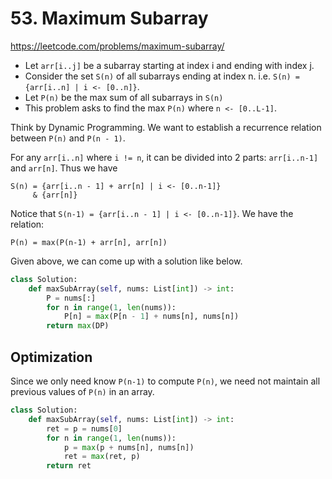 # 53. Maximum Subarray
https://leetcode.com/problems/maximum-subarray/

- Let `arr[i..j]` be a subarray starting at index i and ending with index j.
- Consider the set `S(n)` of all subarrays ending at index n. i.e. `S(n) = {arr[i..n] | i <- [0..n]}`.
- Let `P(n)` be the max sum of all subarrays in `S(n)`
- This problem asks to find the max `P(n)` where `n <- [0..L-1]`.

Think by Dynamic Programming.
We want to establish a recurrence relation between `P(n)` and `P(n - 1)`.

For any `arr[i..n]` where `i != n`, it can be divided into 2 parts: `arr[i..n-1]` and `arr[n]`. Thus we have

```
S(n) = {arr[i..n - 1] + arr[n] | i <- [0..n-1]}
     & {arr[n]}
```

Notice that `S(n-1) = {arr[i..n - 1] | i <- [0..n-1]}`.
We have the relation:

```
P(n) = max(P(n-1) + arr[n], arr[n])
```

Given above, we can come up with a solution like below.

```py
class Solution:
    def maxSubArray(self, nums: List[int]) -> int:
        P = nums[:]
        for n in range(1, len(nums)):
            P[n] = max(P[n - 1] + nums[n], nums[n])
        return max(DP)
```

## Optimization

Since we only need know `P(n-1)` to compute `P(n)`, we need not maintain all previous values of `P(n)` in an array.

```py
class Solution:
    def maxSubArray(self, nums: List[int]) -> int:
        ret = p = nums[0]
        for n in range(1, len(nums)):
            p = max(p + nums[n], nums[n])
            ret = max(ret, p)
        return ret
```

